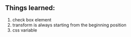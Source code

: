 ## Things learned:
1. check box element
2. transform is always starting from the beginning position
3. css variable

<!-- source: https://codepen.io/stevenlei/pen/eYNLoEV -->